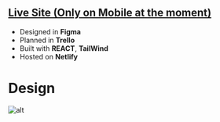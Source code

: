 ## [Live Site (Only on Mobile at the moment)](https://fervent-swirles-43939b.netlify.app/)

- Designed in **Figma**
- Planned in **Trello**
- Built with **REACT**, **TailWind**
- Hosted on **Netlify**

# Design

![alt](https://i.imgur.com/78oy8Wt.png)
